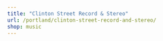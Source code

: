 ```yaml
---
title: "Clinton Street Record & Stereo"
url: /portland/clinton-street-record-and-stereo/
shop: music
---
```

